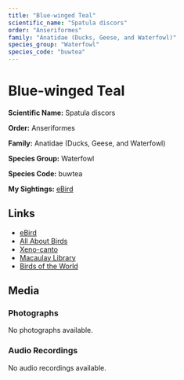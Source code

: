 ```yaml
---
title: "Blue-winged Teal"
scientific_name: "Spatula discors"
order: "Anseriformes"
family: "Anatidae (Ducks, Geese, and Waterfowl)"
species_group: "Waterfowl"
species_code: "buwtea"
---
```


# Blue-winged Teal

**Scientific Name:** Spatula discors

**Order:** Anseriformes

**Family:** Anatidae (Ducks, Geese, and Waterfowl)

**Species Group:** Waterfowl

**Species Code:** buwtea

**My Sightings:** [eBird](https://ebird.org/lifelist?r=world&time=life&spp=buwtea)

## Links
* [eBird](https://ebird.org/species/buwtea) 
* [All About Birds](https://www.allaboutbirds.org/guide/buwtea) 
* [Xeno-canto](https://www.xeno-canto.org/species/spatula-discors) 
* [Macaulay Library](https://search.macaulaylibrary.org/catalog?taxonCode=buwtea&sort=rating_rank_desc)
* [Birds of the World](https://birdsoftheworld.org/bow/species/buwtea)

## Media
### Photographs
No photographs available.

### Audio Recordings
No audio recordings available.

